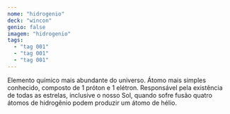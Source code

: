 ```yaml
---
nome: "hidrogenio"
deck: "wincon"
genio: false
imagem: "hidrogenio"
tags:
  - "tag 001"
  - "tag 001"
  - "tag 001"
---
```


Elemento químico mais abundante do universo. Átomo mais simples conhecido, composto de 1 próton e 1 elétron. Responsável pela existência de todas as estrelas, inclusive o nosso Sol, quando sofre fusão quatro átomos de hidrogênio podem produzir um átomo de hélio.